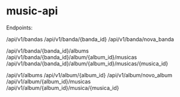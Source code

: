 # music-api

Endpoints:


/api/v1/bandas
/api/v1/banda/{banda_id}
/api/v1/banda/nova_banda

/api/v1/banda/{banda_id}/albums
/api/v1/banda/{banda_id}/album/{album_id}/musicas
/api/v1/banda/{banda_id}/album/{album_id}/musicas/{musica_id}


/api/v1/albums
/api/v1/album/{album_id}
/api/v1/album/novo_album
/api/v1/album/{album_id}/musicas
/api/v1/album/{album_id}/musica/{musica_id}
